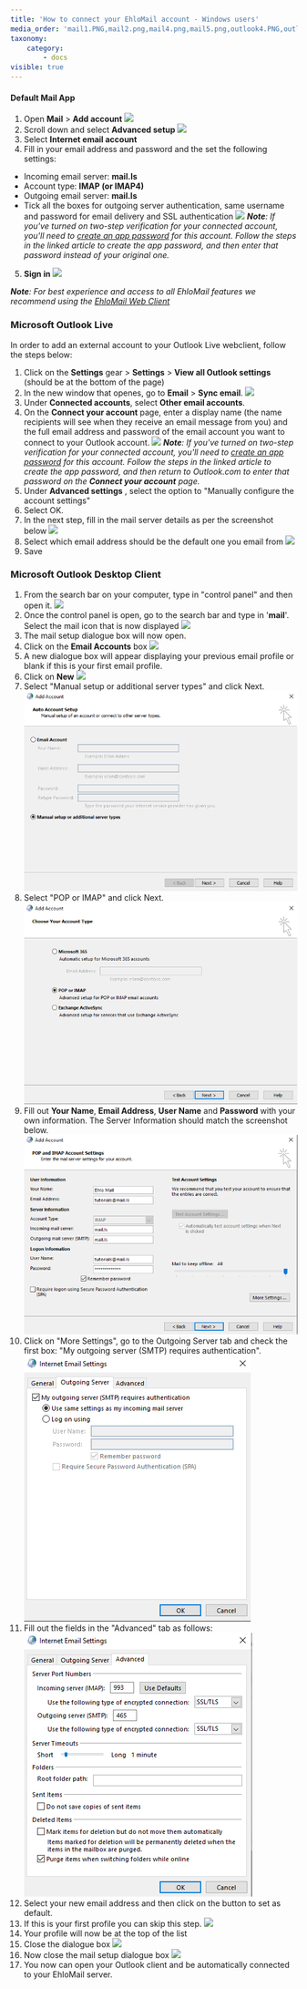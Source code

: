 ```yaml
---
title: 'How to connect your EhloMail account - Windows users'
media_order: 'mail1.PNG,mail2.png,mail4.png,mail5.png,outlook4.PNG,outlook3.png,outlook2.png,outlook1.png,1.jpg,2.JPG,3.JPG,5.JPG,6.JPG,7.jpg,8.png,9.JPG,10.JPG,8.png'
taxonomy:
    category:
        - docs
visible: true
---
```


#### Default Mail App 

1. Open **Mail** > **Add account**
![](mail1.PNG)
2. Scroll down and select **Advanced setup**
![](mail2.png)
3. Select **Internet email account**
4. Fill in your email address and password and the set the following settings: 
* Incoming email server: **mail.ls**
* Account type: **IMAP (or IMAP4)**
* Outgoing email server: **mail.ls**
* Tick all the boxes for outgoing server authentication, same username and password for email delivery and SSL authentication
![](mail4.png)
_**Note**: If you've turned on two-step verification for your connected account, you'll need to [create an app password](https://help.mail.ls/email-user-help/email-security/two-factor-authentication-2fa/application-passcode) for this account. Follow the steps in the linked article to create the app password, and then enter that password instead of your original one._
5. **Sign in** 
![](mail5.png)

_**Note**: For best experience and access to all EhloMail features we recommend using the [EhloMail Web Client](https://mail.ls)_

### Microsoft Outlook Live

In order to add an external account to your Outlook Live webclient, follow the steps below: 

1. Click on the **Settings** gear > **Settings** > **View all Outlook settings** (should be at the bottom of the page) 
2. In the new window that openes, go to **Email** > **Sync email**.
![](outlook1.png)
3. Under **Connected accounts**, select **Other email accounts**.
4. On the **Connect your account** page, enter a display name (the name recipients will see when they receive an email message from you) and the full email address and password of the email account you want to connect to your Outlook account.
![](outlook2.png)
_**Note**: If you've turned on two-step verification for your connected account, you'll need to [create an app password](https://help.mail.ls/email-user-help/email-security/two-factor-authentication-2fa/application-passcode) for this account. Follow the steps in the linked article to create the app password, and then return to Outlook.com to enter that password on the **Connect your account** page._
5. Under **Advanced settings** , select the option to "Manually configure the account settings"
6. Select OK.
7. In the next step, fill in the mail server details as per the screenshot below
![](outlook3.png)
8. Select which email address should be the default one you email from
![](outlook4.PNG)
9. Save

### Microsoft Outlook Desktop Client

1. From the search bar on your computer, type in "control panel" and then open it.
![](1.jpg)
2. Once the control panel is open, go to the search bar and type in '**mail**'. Select the mail icon that is now displayed
![](2.JPG)
3. The mail setup dialogue box will now open.
4. Click on the **Email Accounts** box
![](3.JPG)
5. A new dialogue box will appear displaying your previous email profile or blank if this is your first email profile.
6. Click on **New**
![](4.jpg)
7. Select "Manual setup or additional server types" and click Next.
![](OutlookDesktopClient1.png)
8. Select "POP or IMAP" and click Next.
![](OutlookDesktopClient2.png)
9. Fill out **Your Name**, **Email Address**, **User Name** and **Password** with your own information. The Server Information should match the screenshot below.
![](OutlookDesktopClient3.png)
10. Click on "More Settings", go to the Outgoing Server tab and check the first box: "My outgoing server (SMTP) requires authentication".
![](OutlookDesktopClient4.png)
11. Fill out the fields in the "Advanced" tab as follows:
![](OutlookDesktopClient5.png)
12. Select your new email address and then click on the button to set as default.
13. If this is your first profile you can skip this step.
![](7.jpg)
14. Your profile will now be at the top of the list
15. Close the dialogue box
![](8.png)
16. Now close the mail setup dialogue box
![](9.JPG)
17. You now can open your Outlook client and be automatically connected to your EhloMail server. 